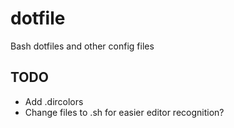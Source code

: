 # dotfile
Bash dotfiles and other config files

## TODO

- Add .dircolors
- Change files to .sh for easier editor recognition?

